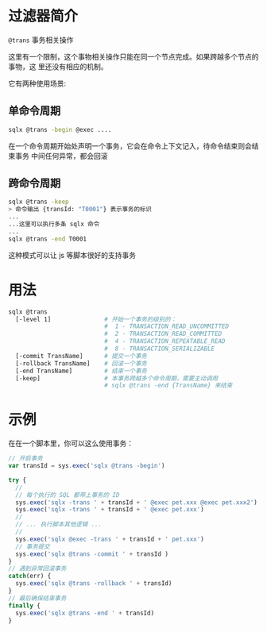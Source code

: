 # 过滤器简介

`@trans` 事务相关操作

这里有一个限制，这个事物相关操作只能在同一个节点完成。如果跨越多个节点的事物，这
里还没有相应的机制。

它有两种使用场景:

## 单命令周期

```bash
sqlx @trans -begin @exec ....
```

在一个命令周期开始处声明一个事务，它会在命令上下文记入，待命令结束则会结束事务
中间任何异常，都会回滚

## 跨命令周期

```bash
sqlx @trans -keep
> 命令输出 {transId: "T0001"} 表示事务的标识
...
...这里可以执行多条 sqlx 命令
...
sqlx @trans -end T0001
```

这种模式可以让 js 等脚本很好的支持事务

# 用法

```bash
sqlx @trans
  [-level 1]               # 开始一个事务的级别的：
                           #  1 - TRANSACTION_READ_UNCOMMITTED
                           #  2 - TRANSACTION_READ_COMMITTED
                           #  4 - TRANSACTION_REPEATABLE_READ
                           #  8 - TRANSACTION_SERIALIZABLE
  [-commit TransName]      # 提交一个事务
  [-rollback TransName]    # 回滚一个事务
  [-end TransName]         # 结束一个事务
  [-keep]                  # 本事务跨越多个命令周期，需要主动调用
                           # sqlx @trans -end {TransName} 来结束
```

# 示例

在在一个脚本里，你可以这么使用事务：

```js
// 开启事务
var transId = sys.exec('sqlx @trans -begin')

try {
  //
  // 每个执行的 SQL 都带上事务的 ID
  sys.exec('sqlx -trans ' + transId + ' @exec pet.xxx @exec pet.xxx2')
  sys.exec('sqlx -trans ' + transId + ' @exec pet.xxx')
  //
  // ... 执行脚本其他逻辑 ...
  //
  sys.exec('sqlx @exec -trans ' + transId + ' pet.xxx')
  // 事务提交
  sys.exec('sqlx @trans -commit ' + transId )
}
// 遇到异常回滚事务
catch(err) {
  sys.exec('sqlx @trans -rollback ' + transId)
}
// 最后确保结束事务
finally {
  sys.exec('sqlx @trans -end ' + transId)
}
```
